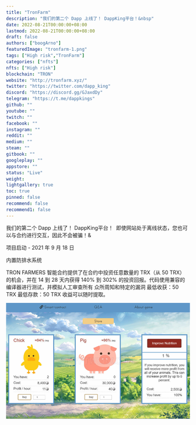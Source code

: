 ```yaml
---
title: "TronFarm"
description: "我们的第二个 Dapp 上线了！ DappKing平台！&nbsp"
date: 2022-08-21T00:00:00+08:00
lastmod: 2022-08-21T00:00:00+08:00
draft: false
authors: ["boogArno"]
featuredImage: "tronfarm-1.png"
tags: ["High risk","TronFarm"]
categories: ["nfts"]
nfts: ["High risk"]
blockchain: "TRON"
website: "http://tronfarm.xyz/"
twitter: "https://twitter.com/dapp_king"
discord: "https://discord.gg/GJaxdDy"
telegram: "https://t.me/dappkings"
github: ""
youtube: ""
twitch: ""
facebook: ""
instagram: ""
reddit: ""
medium: ""
steam: ""
gitbook: ""
googleplay: ""
appstore: ""
status: "Live"
weight: 
lightgallery: true
toc: true
pinned: false
recommend: false
recommend1: false
---
```

我们的第二个 Dapp 上线了！ DappKing平台！&nbsp; 即使网站处于离线状态，您也可以与合约进行交互，因此不会被骗！&

项目启动 - 2021 年 9 月 18 日

内置防排水系统

TRON FARMERS 智能合约提供了在合约中投资任意数量的 TRX（从 50 TRX）的机会，并在 14 到 28 天内获得 140% 到 302% 的投资回报。代码使用兼容的编译器进行测试，并模拟人工审查所有 众所周知和特定的漏洞
最低收获：50 TRX
最低存款：50 TRX
收益可以随时提取。

![tron-farm_1563616610](tron-farm_1563616610.jpg)